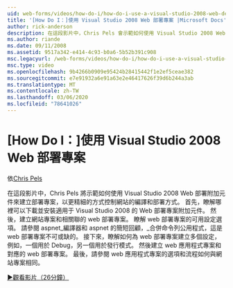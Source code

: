 ```yaml
---
uid: web-forms/videos/how-do-i/how-do-i-use-a-visual-studio-2008-web-deployment-project
title: '[How Do I：]使用 Visual Studio 2008 Web 部署專案 |Microsoft Docs'
author: rick-anderson
description: 在這段影片中，Chris Pels 會示範如何使用 Visual Studio 2008 Web 部署附加元件來建立部署專案，以更精細的方式控制 。
ms.author: riande
ms.date: 09/11/2008
ms.assetid: 9517a342-e414-4c93-b0a6-5b52b391c908
msc.legacyurl: /web-forms/videos/how-do-i/how-do-i-use-a-visual-studio-2008-web-deployment-project
msc.type: video
ms.openlocfilehash: 9b4266b0909e95424b28415442f1e2ef5ceae382
ms.sourcegitcommit: e7e91932a6e91a63e2e46417626f39d6b244a3ab
ms.translationtype: MT
ms.contentlocale: zh-TW
ms.lasthandoff: 03/06/2020
ms.locfileid: "78641026"
---
```

# <a name="how-do-i-use-a-visual-studio-2008-web-deployment-project"></a>[How Do I：]使用 Visual Studio 2008 Web 部署專案

依[Chris Pels](https://twitter.com/chrispels)

在這段影片中，Chris Pels 將示範如何使用 Visual Studio 2008 Web 部署附加元件來建立部署專案，以更精細的方式控制網站的編譯和部署方式。 首先，瞭解哪裡可以下載並安裝適用于 Visual Studio 2008 的 Web 部署專案附加元件。 然後，建立網站專案和相關聯的 web 部署專案。 瞭解 web 部署專案的可用設定選項。 請參閱 aspnet\_編譯器和 aspnet 的簡短回顧，\_合併命令列公用程式，這是 web 部署專案不可或缺的。 接下來，瞭解如何為 web 部署專案建立多個設定，例如，一個用於 Debug，另一個用於發行模式。 然後建立 web 應用程式專案和對應的 web 部署專案。 最後，請參閱 web 應用程式專案的選項和流程如何與網站專案相同。

[&#9654;觀看影片（26分鐘）](https://channel9.msdn.com/Blogs/ASP-NET-Site-Videos/how-do-i-use-a-visual-studio-2008-web-deployment-project)
